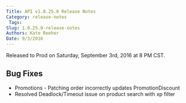 ```yaml
---
Title: API v1.0.25.0 Release Notes
Category: release-notes
 Tags: 
Slug: 1.0.25.0-release-notes
Authors: Kate Reeher
Date: 9/3/2016
---
```


Released to Prod on Saturday, September 3rd, 2016 at 8 PM CST.

## Bug Fixes
- Promotions - Patching order incorrectly updates PromotionDiscount
- Resolved Deadlock/Timeout issue on product search with xp filter

